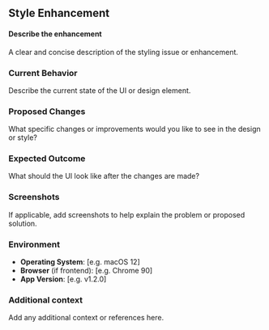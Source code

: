 ## Style Enhancement

#### Describe the enhancement
A clear and concise description of the styling issue or enhancement.

### Current Behavior
Describe the current state of the UI or design element.

### Proposed Changes
What specific changes or improvements would you like to see in the design or style?

### Expected Outcome
What should the UI look like after the changes are made?

### Screenshots
If applicable, add screenshots to help explain the problem or proposed solution.

### Environment
- **Operating System**: [e.g. macOS 12]
- **Browser** (if frontend): [e.g. Chrome 90]
- **App Version**: [e.g. v1.2.0]

### Additional context
Add any additional context or references here.